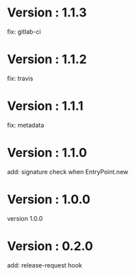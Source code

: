 # Version : 1.1.3

fix: gitlab-ci

# Version : 1.1.2

fix: travis

# Version : 1.1.1

fix: metadata

# Version : 1.1.0

add: signature check when EntryPoint.new

# Version : 1.0.0

version 1.0.0

# Version : 0.2.0

add: release-request hook

